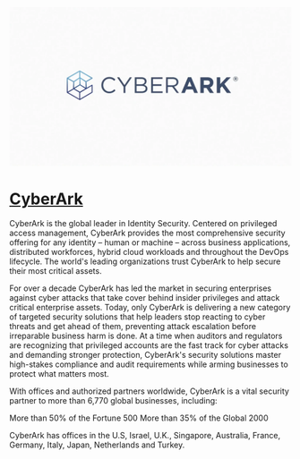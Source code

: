 [![Visit CyberArk](imagePreview.webp)](https://cyberark.com)

# [CyberArk](https://cyberark.com)

CyberArk is the global leader in Identity Security. Centered on privileged access management, CyberArk provides the most comprehensive security offering for any identity – human or machine – across business applications, distributed workforces, hybrid cloud workloads and throughout the DevOps lifecycle. The world's leading organizations trust CyberArk to help secure their most critical assets.

For over a decade CyberArk has led the market in securing enterprises against cyber attacks that take cover behind insider privileges and attack critical enterprise assets. Today, only CyberArk is delivering a new category of targeted security solutions that help leaders stop reacting to cyber threats and get ahead of them, preventing attack escalation before irreparable business harm is done. At a time when auditors and regulators are recognizing that privileged accounts are the fast track for cyber attacks and demanding stronger protection, CyberArk's security solutions master high-stakes compliance and audit requirements while arming businesses to protect what matters most.

With offices and authorized partners worldwide, CyberArk is a vital security partner to more than 6,770 global businesses, including:

More than 50% of the Fortune 500
More than 35% of the Global 2000

CyberArk has offices in the U.S, Israel, U.K., Singapore, Australia, France, Germany, Italy, Japan, Netherlands and Turkey.

